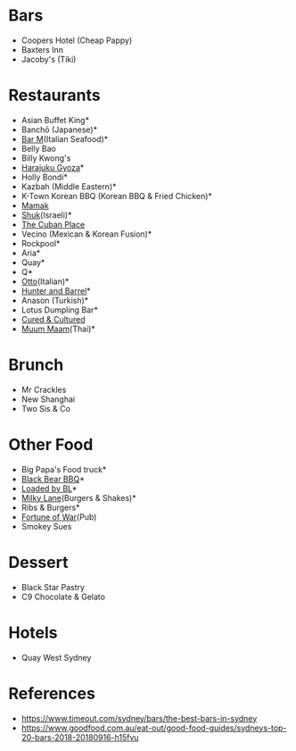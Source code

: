 # Bars
* Coopers Hotel (Cheap Pappy)
* Baxters Inn
* Jacoby's (Tiki)

# Restaurants
* Asian Buffet King*
* Banchō (Japanese)*
* [Bar M](http://bar-m.com.au/)(Italian Seafood)*
* Belly Bao
* Billy Kwong's
* [Harajuku Gyoza](http://harajukugyoza.com)*
* Holly Bondi*
* Kazbah (Middle Eastern)*
* K-Town Korean BBQ (Korean BBQ & Fried Chicken)*
* [Mamak](http://www.mamak.com.au/)
* [Shuk](https://www.shuk.com.au/)(Israeli)*
* [The Cuban Place](https://thecubanplace.com.au/d)
* Vecino (Mexican & Korean Fusion)*
* Rockpool*
* Aria*
* Quay*
* Q*
* [Otto](https://ottoristorante.com.au/sydney/)(Italian)*
* [Hunter and Barrel](https://hunterandbarrel.com/)*
* Anason (Turkish)*
* Lotus Dumpling Bar*
* [Cured & Cultured](https://www.bennelong.com.au/menu/#cured&cultured)
* [Muum Maam](https://www.muummaam.com.au/)(Thai)*


# Brunch
* Mr Crackles
* New Shanghai
* Two Sis & Co 

# Other Food
* Big Papa's Food truck*
* [Black Bear BBQ](http://www.blackbearbbq.com.au)*
* [Loaded by BL](http://loadedbybl.com.au/)*
* [Milky Lane](https://milkylane.co/menu/)(Burgers & Shakes)*
* Ribs & Burgers*
* [Fortune of War](https://www.fortuneofwar.com.au/)(Pub)
* Smokey Sues

# Dessert
* Black Star Pastry
* C9 Chocolate & Gelato

# Hotels
* Quay West Sydney

# References
* https://www.timeout.com/sydney/bars/the-best-bars-in-sydney
* https://www.goodfood.com.au/eat-out/good-food-guides/sydneys-top-20-bars-2018-20180916-h15fvu
